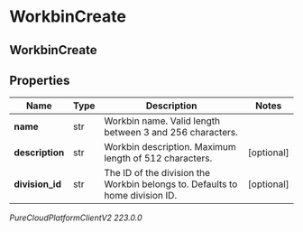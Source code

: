 # WorkbinCreate

## WorkbinCreate

## Properties

|Name | Type | Description | Notes|
|------------ | ------------- | ------------- | -------------|
| **name** | str | Workbin name. Valid length between 3 and 256 characters. | |
| **description** | str | Workbin description. Maximum length of 512 characters. | [optional] |
| **division_id** | str | The ID of the division the Workbin belongs to. Defaults to home division ID. | [optional] |



_PureCloudPlatformClientV2 223.0.0_
